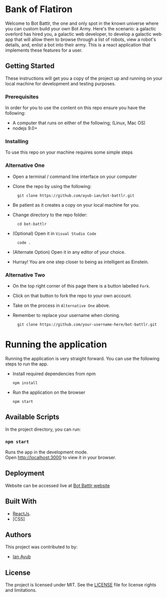 # Bank of Flatiron

Welcome to Bot Battlr, the one and only spot in the known universe where you can custom build your own Bot Army. Here's the scenario: a galactic overlord has hired you, a galactic web developer, to develop a galactic web app that will allow them to browse through a list of robots, view a robot's details, and, enlist a bot into their army. This is a react application that implements these features for a user.

## Getting Started

These instructions will get you a copy of the project up and running on your local machine for development and testing purposes. 

### Prerequisites

In order for you to use the content on this repo ensure you have the following:

- A computer that runs on either of the following; (Linux, Mac OS)
- nodejs 9.0+

### Installing

To use this repo on your machine requires some simple steps

### Alternative One

- Open a terminal / command line interface on your computer
- Clone the repo by using the following:

        git clone https://github.com/ayub-ian/bot-battlr.git

- Be patient as it creates a copy on your local machine for you.
- Change directory to the repo folder:

        cd bot-battlr

- (Optional) Open it in ``Visual Studio Code``

        code .

- (Alternate Option) Open it in any editor of your choice.
- Hurray! You are one step closer to being as intelligent as Einstein.

### Alternative Two

- On the top right corner of this page there is a button labelled ``Fork``.
- Click on that button to fork the repo to your own account.
- Take on the process in ``Alternative One`` above.
- Remember to replace your username when cloning.

        git clone https://github.com/your-username-here/bot-battlr.git


# Running the application

Running the application is very straight forward. You can use the following steps to run the app.

- Install required dependencies from npm

      npm install
- Run the application on the browser

      npm start

## Available Scripts

In the project directory, you can run:

### `npm start`

Runs the app in the development mode.\
Open [http://localhost:3000](http://localhost:3000) to view it in your browser.

## Deployment

Website can be accessed live at [Bot Battlr website](https://bank-of-flatiron-eil3kvzdi-ayub-ian.vercel.app/)

## Built With

* [ReactJs](https://reactjs.org/).
* [CSS]

## Authors

This project was contributed to by:
- [Ian Ayub](https://github.com/Ayub-Ian)

## License
The project is licensed under MIT. See the [LICENSE](LICENSE.txt) file for license rights and limitations.